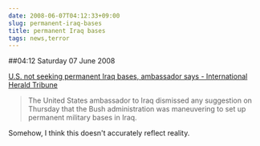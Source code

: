 ```yaml
---
date: 2008-06-07T04:12:33+09:00
slug: permanent-iraq-bases
title: permanent Iraq bases
tags: news,terror
---
```


##04:12 Saturday 07 June 2008

[U.S. not seeking permanent Iraq bases, ambassador says - International Herald Tribune](http://www.iht.com/articles/2008/06/06/africa/06diplo.php)


> The United States ambassador to Iraq dismissed any suggestion on Thursday that the Bush administration was maneuvering to set up permanent military bases in Iraq.



Somehow, I think this doesn't accurately reflect reality.
